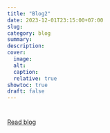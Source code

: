 ```yaml
---
title: "Blog2"
date: 2023-12-01T23:15:00+07:00
slug: 
category: blog 
summary:
description: 
cover:
  image: 
  alt:
  caption: 
  relative: true
showtoc: true
draft: false
---
```


#

##

###

[Read blog](https://blog.streamlit.io/how-to-master-streamlit-for-data-science/)